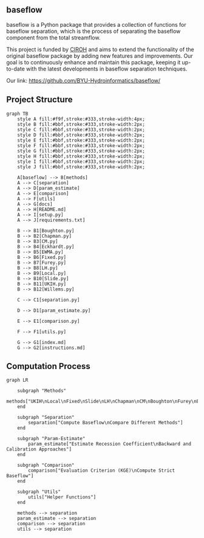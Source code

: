 ## baseflow

baseflow is a Python package that provides a collection of functions for baseflow separation, which is the process of separating the baseflow component from the total streamflow.

This project is funded by [CIROH](https://ciroh.ua.edu/) and aims to extend the functionality of the original baseflow package by adding new features and improvements. Our goal is to continuously enhance and maintain this package, keeping it up-to-date with the latest developments in baseflow separation techniques.


Our link: https://github.com/BYU-Hydroinformatics/baseflow/



## Project Structure

```mermaid
graph TB
    style A fill:#f9f,stroke:#333,stroke-width:4px;
    style B fill:#bbf,stroke:#333,stroke-width:2px;
    style C fill:#bbf,stroke:#333,stroke-width:2px;
    style D fill:#bbf,stroke:#333,stroke-width:2px;
    style E fill:#bbf,stroke:#333,stroke-width:2px;
    style F fill:#bbf,stroke:#333,stroke-width:2px;
    style G fill:#bbf,stroke:#333,stroke-width:2px;
    style H fill:#bbf,stroke:#333,stroke-width:2px;
    style I fill:#bbf,stroke:#333,stroke-width:2px;
    style J fill:#bbf,stroke:#333,stroke-width:2px;

    A[baseflow] --> B[methods]
    A --> C[separation]
    A --> D[param_estimate]
    A --> E[comparison]
    A --> F[utils]
    A --> G[docs]
    A --> H[README.md]
    A --> I[setup.py]
    A --> J[requirements.txt]

    B --> B1[Boughton.py]
    B --> B2[Chapman.py]
    B --> B3[CM.py]
    B --> B4[Eckhardt.py]
    B --> B5[EWMA.py]
    B --> B6[Fixed.py]
    B --> B7[Furey.py]
    B --> B8[LH.py]
    B --> B9[Local.py]
    B --> B10[Slide.py]
    B --> B11[UKIH.py]
    B --> B12[Willems.py]

    C --> C1[separation.py]

    D --> D1[param_estimate.py]

    E --> E1[comparison.py]

    F --> F1[utils.py]

    G --> G1[index.md]
    G --> G2[instructions.md]

```

## Computation Process


```mermaid
graph LR

    subgraph "Methods"
        methods["UKIH\nLocal\nFixed\nSlide\nLH\nChapman\nCM\nBoughton\nFurey\nEckhardt\nEWMA\nWillems"]
    end

    subgraph "Separation"
        separation["Compute Baseflow\nCompare Different Methods"]
    end

    subgraph "Param-Estimate"
        param_estimate["Estimate Recession Coefficient\nBackward and Calibration Approaches"]
    end

    subgraph "Comparison"
        comparison["Evaluation Criterion (KGE)\nCompute Strict Baseflow"]
    end

    subgraph "Utils"
        utils["Helper Functions"]
    end

    methods --> separation
    param_estimate --> separation
    comparison --> separation
    utils --> separation
```